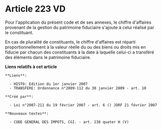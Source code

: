 # Article 223 VD

Pour l'application du présent code et de ses annexes, le chiffre d'affaires provenant de la gestion du patrimoine fiduciaire
s'ajoute à celui réalisé par le constituant.

En cas de pluralité de constituants, le chiffre d'affaires est réparti proportionnellement à la valeur réelle du ou des biens
ou droits mis en fiducie par chacun des constituants à la date à laquelle celui-ci a transféré des éléments dans le
patrimoine fiduciaire.

**Liens relatifs à cet article**

	**Liens**:

	  - HISTO: Edition du 1er janvier 2007
	  - TRANSFERE: Ordonnance n°2009-112 du 30 janvier 2009 - art. 10

	**Créé par**:

	  - Loi n°2007-211 du 19 février 2007 - art. 6 () JORF 21 février 2007

	**Nouveaux textes**:

	  - CODE GENERAL DES IMPOTS, CGI. - art. 238 quater H (V)
